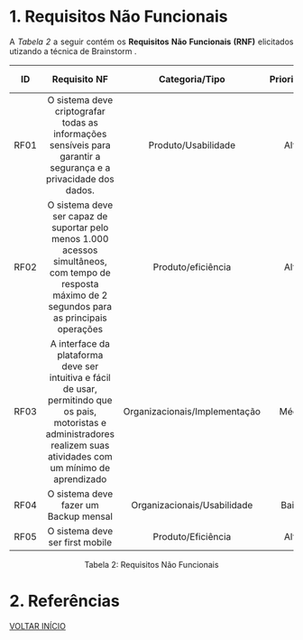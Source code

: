 # 1. Requisitos Não Funcionais

<p align="justify">A <i>Tabela 2</i> a seguir contém os <b>Requisitos Não Funcionais (RNF)</b> elicitados utizando a técnica de Brainstorm .</p>

| ID   |                                 Requisito NF                              | Categoria/Tipo | Prioridade | Requisitos Relacionados |
| :--: | :-----------------------------------------------------------------------: |:-------------: | :--------: | :-----------------: |
| RF01 |  O sistema deve criptografar todas as informações sensíveis para garantir a segurança e a privacidade dos dados. | Produto/Usabilidade  |Alta      |    RNF04             |
| RF02 |  O sistema deve ser capaz de suportar pelo menos 1.000 acessos simultâneos, com tempo de resposta máximo de 2 segundos para as principais operações     |  Produto/eficiência     |Alta        |    -              |
| RF03 |  A interface da plataforma deve ser intuitiva e fácil de usar, permitindo que os pais, motoristas e administradores realizem suas atividades com um mínimo de aprendizado              |  Organizacionais/Implementação       |Média       |     -               |
| RF04 |  O sistema deve fazer um Backup mensal             |  Organizacionais/Usabilidade       |Baixa       |     -               |
| RF05 |  O sistema deve ser first mobile             |  Produto/Eficiência       |Alta      |     RF03              |

<div style="text-align: center">
<p>Tabela 2: Requisitos Não Funcionais</p>
</div>

# 2. Referências

<a href="../README.md">VOLTAR INÍCIO</a>

